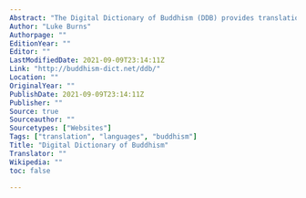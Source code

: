 ```yaml
---
Abstract: "The Digital Dictionary of Buddhism (DDB) provides translations into English of Buddhist terminology."
Author: "Luke Burns"
Authorpage: ""
EditionYear: ""
Editor: ""
LastModifiedDate: 2021-09-09T23:14:11Z
Link: "http://buddhism-dict.net/ddb/"
Location: ""
OriginalYear: ""
PublishDate: 2021-09-09T23:14:11Z
Publisher: ""
Source: true
Sourceauthor: ""
Sourcetypes: ["Websites"]
Tags: ["translation", "languages", "buddhism"]
Title: "Digital Dictionary of Buddhism"
Translator: ""
Wikipedia: ""
toc: false

---
```


